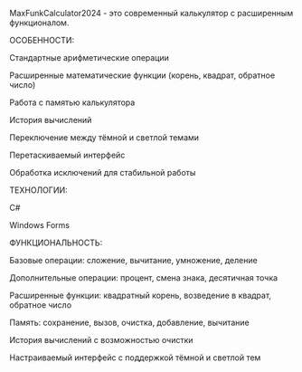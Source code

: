 MaxFunkCalculator2024 - это современный калькулятор с расширенным функционалом.

ОСОБЕННОСТИ:

Стандартные арифметические операции

Расширенные математические функции (корень, квадрат, обратное число)

Работа с памятью калькулятора

История вычислений

Переключение между тёмной и светлой темами

Перетаскиваемый интерфейс

Обработка исключений для стабильной работы


ТЕХНОЛОГИИ:

C#

Windows Forms

ФУНКЦИОНАЛЬНОСТЬ:

Базовые операции: сложение, вычитание, умножение, деление

Дополнительные операции: процент, смена знака, десятичная точка

Расширенные функции: квадратный корень, возведение в квадрат, обратное число

Память: сохранение, вызов, очистка, добавление, вычитание

История вычислений с возможностью очистки

Настраиваемый интерфейс с поддержкой тёмной и светлой тем

